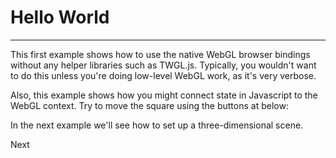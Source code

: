 # Hello World

---

This first example shows how to use the native WebGL browser bindings without any
helper libraries such as TWGL.js. Typically, you wouldn't want to do this unless
you're doing low-level WebGL work, as it's very verbose.

Also, this example shows how you might connect state in Javascript to the WebGL
context. Try to move the square using the buttons at below:

<canvas />

<Controls />

In the next example we'll see how to set up a three-dimensional scene.

<Icon name="about"/>

<Link to="/examples/02">Next</Link>
